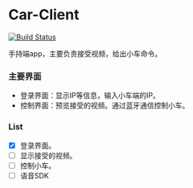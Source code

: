 # Car-Client

[![Build Status](https://travis-ci.org/Shenggan/Car-Client.svg?branch=master)](https://travis-ci.org/Shenggan/Car-Client)

手持端app，主要负责接受视频，给出小车命令。

### 主要界面

* 登录界面：显示IP等信息，输入小车端的IP。
* 控制界面：预览接受的视频。通过蓝牙通信控制小车。

### List

- [x] 登录界面。
- [ ] 显示接受的视频。
- [ ] 控制小车。
- [ ] 语音SDK